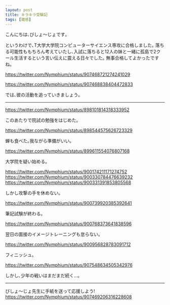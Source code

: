 ```yaml
---
layout: post
title: キラキラ受験記
tags: [雑感]
---
```


こんにちは､びしょ〜じょです｡

というわけで､T大学大学院コンピューターサイエンス専攻に合格しました｡
落ちる可能性ももちろん考えていたし､入試に落ちると12人の妹と一緒に孤島で2クール生活するという言い伝えに震える日々でした｡
無事合格してよかったですね｡

https://twitter.com/Nymphium/status/907468721274241029

https://twitter.com/Nymphium/status/907468838404472833

では､彼の活動を追っていきましょう｡

---

https://twitter.com/Nymphium/status/898101814318333952

このあたりで院試の勉強をはじめた｡

https://twitter.com/Nymphium/status/898544575626723329

蝉も食べた｡我ながら準備がいい｡

https://twitter.com/Nymphium/status/899611554076807168

大学院を疑い始める｡

https://twitter.com/Nymphium/status/900174211171274752
https://twitter.com/Nymphium/status/900330784476639232
https://twitter.com/Nymphium/status/900331391853805568

しかし攻撃の手を休めない｡

https://twitter.com/Nymphium/status/900739920385392641

筆記試験が終わる｡

https://twitter.com/Nymphium/status/900768373641838596

翌日の面接のイメージトレーニングも怠らない｡

https://twitter.com/Nymphium/status/900956828783091712

フィニッシュ｡

https://twitter.com/Nymphium/status/907548634505342976

しかし､少年の戦いはまだまだ続く…｡

---

びしょ〜じょ先生に手紙を送って応援しよう!
https://twitter.com/Nymphium/status/907469206316228608

